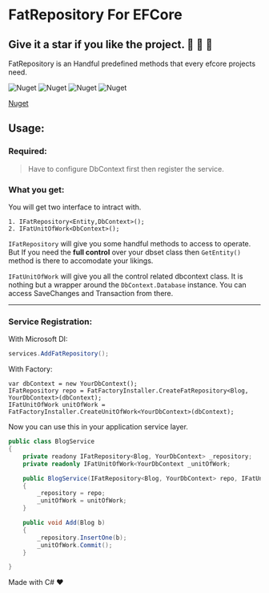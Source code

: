 ﻿# FatRepository For EFCore
## Give it a star if you like the project. 👏 🌠 🌟

FatRepository is an Handful predefined methods that every efcore projects need.

![Nuget](https://img.shields.io/nuget/v/FatRepository)
![Nuget](https://img.shields.io/nuget/dt/FatRepository?style=plastic)
![Nuget](https://img.shields.io/github/repo-size/purkayasta/FatRepository?style=social)
![Nuget](https://img.shields.io/github/last-commit/purkayasta/FatRepository?style=flat-square)

[Nuget](https://www.nuget.org/packages/FatRepository/)

## Usage:
### Required:
> Have to configure DbContext first then register the service.

### What you get:
You will get two interface to intract with.
```
1. IFatRepository<Entity,DbContext>();
2. IFatUnitOfWork<DbContext>();
```

```IFatRepository``` will give you some handful methods to access to operate. But If you need the <b>full control</b> over your dbset class then ```GetEntity()``` method is there to accomodate your likings.

```IFatUnitOfWork``` will give you all the control related dbcontext class. It is nothing but a wrapper around the ```DbContext.Database``` instance. You can access SaveChanges and Transaction from there.

-------------------------------------------------------------------------
### Service Registration:

With Microsoft DI:
```c#
services.AddFatRepository();
```

With Factory:
```
var dbContext = new YourDbContext();
IFatRepository repo = FatFactoryInstaller.CreateFatRepository<Blog, YourDbContext>(dbContext);
IFatUnitOfWork unitOfWork = FatFactoryInstaller.CreateUnitOfWork<YourDbContext>(dbContext);
```

Now you can use this in your application service layer.


```c#
public class BlogService 
{
	private readony IFatRepository<Blog, YourDbContext> _repository;
	private readonly IFatUnitOfWork<YourDbContext _unitOfWork;

	public BlogService(IFatRepository<Blog, YourDbContext> repo, IFatUnitOfWork<YourDbContext> unitOfWork) 
	{
		_repository = repo;
		_unitOfWork = unitOfWork;
	}

	public void Add(Blog b) 
	{
		_repository.InsertOne(b);
		_unitOfWork.Commit();
	}

}
```


Made with C# ❤
